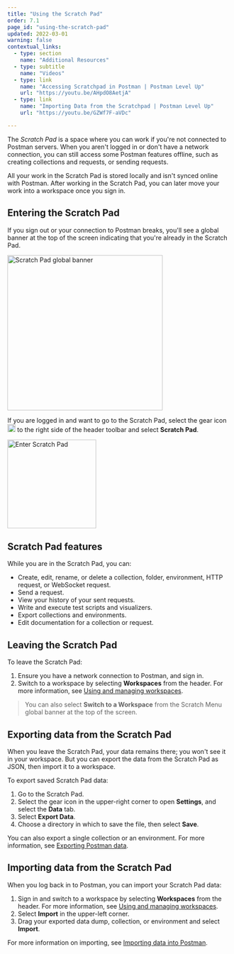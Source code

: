 ```yaml
---
title: "Using the Scratch Pad"
order: 7.1
page_id: "using-the-scratch-pad"
updated: 2022-03-01
warning: false
contextual_links:
  - type: section
    name: "Additional Resources"
  - type: subtitle
    name: "Videos"
  - type: link
    name: "Accessing Scratchpad in Postman | Postman Level Up"
    url: "https://youtu.be/AHpdO8AetjA"
  - type: link
    name: "Importing Data from the Scratchpad | Postman Level Up"
    url: "https://youtu.be/GZWf7F-aVDc"

---
```


The _Scratch Pad_ is a space where you can work if you're not connected to Postman servers. When you aren't logged in or don't have a network connection, you can still access some Postman features offline, such as creating collections and requests, or sending requests.

All your work in the Scratch Pad is stored locally and isn't synced online with Postman. After working in the Scratch Pad, you can later move your work into a workspace once you sign in.

## Entering the Scratch Pad

If you sign out or your connection to Postman breaks, you'll see a global banner at the top of the screen indicating that you're already in the Scratch Pad.

<img alt="Scratch Pad global banner" src="https://assets.postman.com/postman-docs/scratch-pad-notice.jpg" width="350px" />

If you are logged in and want to go to the Scratch Pad, select the gear icon <img alt="Settings icon" src="https://assets.postman.com/postman-docs/icon-gear-outline-v9.jpg#icon" width="18px"> to the right side of the header toolbar and select **Scratch Pad**.

<img alt="Enter Scratch Pad" src="https://assets.postman.com/postman-docs/scratch-pad-enter.jpg" width="200px" />

## Scratch Pad features

While you are in the Scratch Pad, you can:

* Create, edit, rename, or delete a collection, folder, environment, HTTP request, or WebSocket request.
* Send a request.
* View your history of your sent requests.
* Write and execute test scripts and visualizers.
* Export collections and environments.
* Edit documentation for a collection or request.

## Leaving the Scratch Pad

To leave the Scratch Pad:

1. Ensure you have a network connection to Postman, and sign in.
1. Switch to a workspace by selecting **Workspaces** from the header. For more information, see [Using and managing workspaces](/docs/collaborating-in-postman/using-workspaces/managing-workspaces/).

> You can also select **Switch to a Workspace** from the Scratch Menu global banner at the top of the screen.

## Exporting data from the Scratch Pad

When you leave the Scratch Pad, your data remains there; you won't see it in your workspace. But you can export the data from the Scratch Pad as JSON, then import it to a workspace.

To export saved Scratch Pad data:

1. Go to the Scratch Pad.
1. Select the gear icon in the upper-right corner to open **Settings**, and select the **Data** tab.
1. Select **Export Data**.
1. Choose a directory in which to save the file, then select **Save**.

You can also export a single collection or an environment. For more information, see [Exporting Postman data](/docs/getting-started/importing-and-exporting-data/#exporting-postman-data).

## Importing data from the Scratch Pad

When you log back in to Postman, you can import your Scratch Pad data:

1. Sign in and switch to a workspace by selecting **Workspaces** from the header. For more information, see [Using and managing workspaces](/docs/collaborating-in-postman/using-workspaces/managing-workspaces/).
1. Select **Import** in the upper-left corner.
1. Drag your exported data dump, collection, or environment and select **Import**.

For more information on importing, see [Importing data into Postman](/docs/getting-started/importing-and-exporting-data/#importing-data-into-postman).
